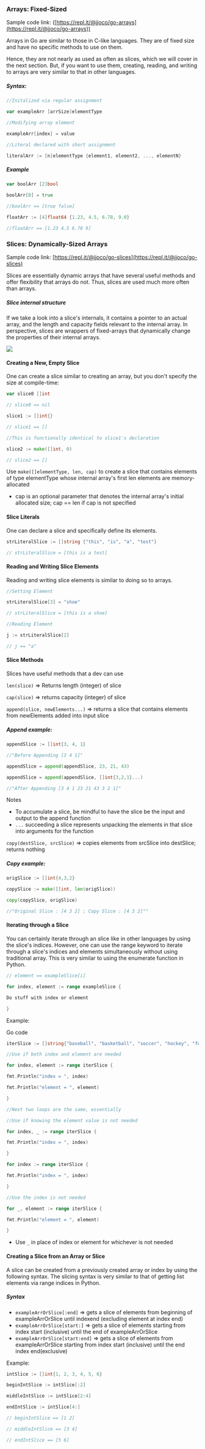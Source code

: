 ### Arrays: Fixed-Sized 
Sample code link: ([https://repl.it/@jjoco/go-arrays](https://repl.it/@jjoco/go-arrays))

Arrays in Go are similar to those in C-like languages. They are of fixed size and have no specific methods to use on them.

Hence, they are not nearly as used as often as slices, which we will cover in the next section. But, if you want to use them, creating, reading, and writing to arrays are very similar to that in other languages.

##### Syntax:
```go
//Initalized via regular assignment

var exampleArr [arrSize]elementType

//Modifying array element

exampleArr[index] = value

//Literal declared with short assignment

literalArr := [n]elementType {element1, element2, ..., elementN}
```
##### Example
```go
var boolArr [2]bool

boolArr[0] = true

//boolArr == [true false]

floatArr := [4]float64 {1.23, 4.5, 6.78, 9.0}

//floatArr == [1.23 4.5 6.78 9]
```
### Slices: Dynamically-Sized Arrays 
Sample code link: [https://repl.it/@jjoco/go-slices](https://repl.it/@jjoco/go-slices)

Slices are essentially dynamic arrays that have several useful methods and offer flexibility that arrays do not. Thus, slices are used much more often than arrays.

##### Slice internal structure

If we take a look into a slice's internals, it contains a pointer to an actual array, and the length and capacity fields relevant to the internal array. In perspective, slices are wrappers of fixed-arrays that dynamically change the properties of their internal arrays.

![](RackMultipart20210429-4-9wxods_html_413b63491413af40.png)

#### Creating a New, Empty Slice

One can create a slice similar to creating an array, but you don't specify the size at compile-time:
```go
var slice0 []int

// slice0 == nil

slice1 := []int{}

// slice1 == []

//This is functionally identical to slice1's declaration

slice2 := make([]int, 0)

// slice2 == []
```
Use `make([]elementType, len, cap)` to create a slice that contains elements of type elementType whose internal array's first len elements are memory-allocated

- cap is an optional parameter that denotes the internal array's initial allocated size; cap == len if cap is not specified

#### Slice Literals

One can declare a slice and specifically define its elements.
```go
strLiteralSlice := []string {"this", "is", "a", "test"}

// strLiteralSlice = [this is a test]
```
#### Reading and Writing Slice Elements

Reading and writing slice elements is similar to doing so to arrays.
```go
//Setting Element

strLiteralSlice[3] = "shoe"

// strLiteralSlice = [this is a shoe]

//Reading Element

j := strLiteralSlice[2]

// j == "a"
```
#### Slice Methods

Slices have useful methods that a dev can use

`len(slice)` => Returns length (integer) of slice

`cap(slice)` => returns capacity (integer) of slice

`append(slice, newElements...)` => returns a slice that contains elements from newElements added into input slice

##### Append example:
```go
appendSlice := []int{3, 4, 1}

//"Before Appending [3 4 1]"

appendSlice = append(appendSlice, 23, 21, 43)

appendSlice = append(appendSlice, []int{3,2,1}...)

//"After Appending [3 4 1 23 21 43 3 2 1]"
```
Notes

- To accumulate a slice, be mindful to have the slice be the input and output to the append function
- `...` succeeding a slice represents unpacking the elements in that slice into arguments for the function

`copy(destSlice, srcSlice)` => copies elements from srcSlice into destSlice; returns nothing

##### Copy example:
```go
origSlice := []int{4,3,2}

copySlice := make([]int, len(origSlice))

copy(copySlice, origSlice)

//"Original Slice : [4 3 2] ; Copy Slice : [4 3 2]""
```
#### Iterating through a Slice

You can certainly iterate through an slice like in other languages by using the slice's indices. However, one can use the range keyword to iterate through a slice's indices and elements simultaneously without using traditional array. This is very similar to using the enumerate function in Python.

```go
// element == exampleSlice[i]

for index, element := range exampleSlice {

Do stuff with index or element

}
```
Example:

Go code
```go
iterSlice := []string{"baseball", "basketball", "soccer", "hockey", "football"}

//Use if both index and element are needed

for index, element := range iterSlice {

fmt.Println("index = ", index)

fmt.Println("element = ", element)

}

//Next two loops are the same, essentially

//Use if knowing the element value is not needed

for index, _ := range iterSlice {

fmt.Println("index = ", index)

}

for index := range iterSlice {

fmt.Println("index = ", index)

}

//Use the index is not needed

for _, element := range iterSlice {

fmt.Println("element = ", element)

}
```

- Use `_` in place of index or element for whichever is not needed

#### Creating a Slice from an Array or Slice

A slice can be created from a previously created array or index by using the following syntax. The slicing syntax is very similar to that of getting list elements via range indices in Python.

##### Syntax

- `exampleArrOrSlice[:end]` => gets a slice of elements from beginning of exampleArrOrSlice until indexend (excluding element at index end)
- `exampleArrOrSlice[start:]` => gets a slice of elements starting from index start (inclusive) until the end of exampleArrOrSlice
- `exampleArrOrSlice[start:end]` => gets a slice of elements from exampleArrOrSlice starting from index start (inclusive) until the end index end(exclusive)

Example:
```go
intSlice := []int{1, 2, 3, 4, 5, 6}

beginIntSlice := intSlice[:2]

middleIntSlice := intSlice[2:4]

endIntSlice := intSlice[4:]

// beginIntSlice == [1 2]

// middleIntSlice == [3 4]

// endIntSlice == [5 6]
```